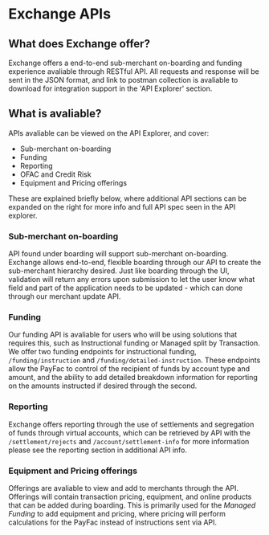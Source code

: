 # Exchange APIs

## What does Exchange offer? 

Exchange offers a end-to-end sub-merchant on-boarding and funding experience avaliable through RESTful API. All requests and response will be sent in the JSON format, and link to postman collection is avaliable to download for integration support in the 'API Explorer' section.

## What is avaliable?

APIs avaliable can be viewed on the API Explorer, and cover:
- Sub-merchant on-boarding
- Funding 
- Reporting
- OFAC and Credit Risk
- Equipment and Pricing offerings 

These are explained briefly below, where additional API sections can be expanded on the right for more info and full API spec seen in the API explorer.

### Sub-merchant on-boarding 

API found under boarding will support sub-merchant on-boarding. Exchange allows end-to-end, flexible boarding through our API to create the sub-merchant hierarchy desired.
Just like boarding through the UI, validation will return any errors upon submission to let the user know what field and part of the application needs to be updated - which can done through our merchant update API.

### Funding  

Our funding API is avaliable for users who will be using solutions that requires this, such as Instructional funding or Managed split by Transaction.
We offer two funding endpoints for instructional funding, `/funding/instruction` and `/funding/detailed-instruction`. These endpoints allow the PayFac to control of the recipient of funds by account type and amount, and the ability to add detailed breakdown information for reporting on the amounts instructed if desired through the second.

### Reporting

Exchange offers reporting through the use of settlements and segregation of funds through virtual accounts, which can be retrieved by API with the `/settlement/rejects` and `/account/settlement-info` for more information please see the reporting section in additional API info.

### Equipment and Pricing offerings  

Offerings are avaliable to view and add to merchants through the API. Offerings will contain transaction pricing, equipment, and online products that can be added during boarding. This is primarily used for the *Managed Funding* to add equipment and pricing, where pricing will perform calculations for the PayFac instead of instructions sent via API.


